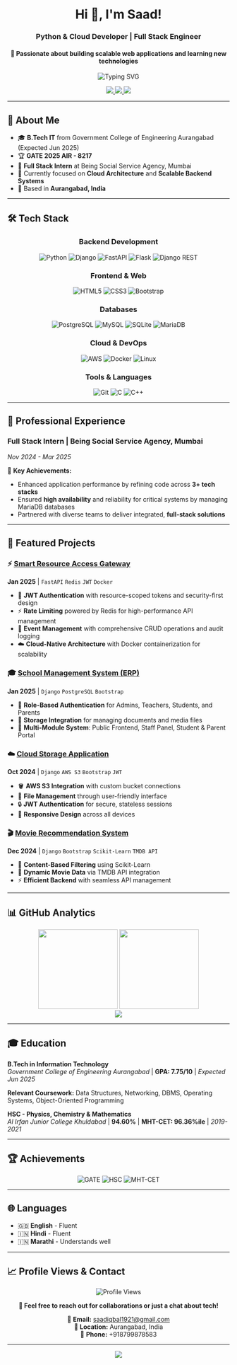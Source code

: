 <h1 align="center">Hi 👋, I'm Saad!</h1>
<h3 align="center">Python & Cloud Developer | Full Stack Engineer</h3>
<h4 align="center">🚀 Passionate about building scalable web applications and learning new technologies</h4>

<p align="center">
  <img src="https://readme-typing-svg.herokuapp.com?font=Fira+Code&pause=1000&color=2E9FFF&center=true&vCenter=true&width=435&lines=Python+%26+Cloud+Developer;Full+Stack+Engineer;Django+%7C+FastAPI+%7C+AWS;Building+Scalable+Applications" alt="Typing SVG" />
</p>

<p align="center">
  <a href="https://linkedin.com/in/saad99" target="_blank">
    <img src="https://img.shields.io/badge/LinkedIn-0077B5?style=for-the-badge&logo=linkedin&logoColor=white">
  </a>
  <a href="mailto:saadiqbal1921@gmail.com" target="_blank">
    <img src="https://img.shields.io/badge/Gmail-D14836?style=for-the-badge&logo=gmail&logoColor=white">
  </a>
  <a href="https://github.com/saad1901" target="_blank">
    <img src="https://img.shields.io/badge/GitHub-100000?style=for-the-badge&logo=github&logoColor=white">
  </a>
</p>

---

## 🎯 About Me

- 🎓 **B.Tech IT** from Government College of Engineering Aurangabad (Expected Jun 2025)
- 🏆 **GATE 2025 AIR - 8217**
- 💼 **Full Stack Intern** at Being Social Service Agency, Mumbai
- 🌱 Currently focused on **Cloud Architecture** and **Scalable Backend Systems**
- 📍 Based in **Aurangabad, India**

---

## 🛠️ Tech Stack

<div align="center">

### **Backend Development**
![Python](https://img.shields.io/badge/Python-3776AB?style=for-the-badge&logo=python&logoColor=white)
![Django](https://img.shields.io/badge/Django-092E20?style=for-the-badge&logo=django&logoColor=white)
![FastAPI](https://img.shields.io/badge/FastAPI-009688?style=for-the-badge&logo=fastapi&logoColor=white)
![Flask](https://img.shields.io/badge/Flask-000000?style=for-the-badge&logo=flask&logoColor=white)
![Django REST](https://img.shields.io/badge/DRF-092E20?style=for-the-badge&logo=django&logoColor=white)

### **Frontend & Web**
![HTML5](https://img.shields.io/badge/HTML5-E34F26?style=for-the-badge&logo=html5&logoColor=white)
![CSS3](https://img.shields.io/badge/CSS3-1572B6?style=for-the-badge&logo=css3&logoColor=white)
![Bootstrap](https://img.shields.io/badge/Bootstrap-563D7C?style=for-the-badge&logo=bootstrap&logoColor=white)

### **Databases**
![PostgreSQL](https://img.shields.io/badge/PostgreSQL-316192?style=for-the-badge&logo=postgresql&logoColor=white)
![MySQL](https://img.shields.io/badge/MySQL-4479A1?style=for-the-badge&logo=mysql&logoColor=white)
![SQLite](https://img.shields.io/badge/SQLite-07405E?style=for-the-badge&logo=sqlite&logoColor=white)
![MariaDB](https://img.shields.io/badge/MariaDB-003545?style=for-the-badge&logo=mariadb&logoColor=white)

### **Cloud & DevOps**
![AWS](https://img.shields.io/badge/AWS-232F3E?style=for-the-badge&logo=amazon-aws&logoColor=white)
![Docker](https://img.shields.io/badge/Docker-2496ED?style=for-the-badge&logo=docker&logoColor=white)
![Linux](https://img.shields.io/badge/Linux-FCC624?style=for-the-badge&logo=linux&logoColor=black)

### **Tools & Languages**
![Git](https://img.shields.io/badge/Git-F05032?style=for-the-badge&logo=git&logoColor=white)
![C](https://img.shields.io/badge/C-00599C?style=for-the-badge&logo=c&logoColor=white)
![C++](https://img.shields.io/badge/C++-00599C?style=for-the-badge&logo=cplusplus&logoColor=white)

</div>

---

## 💼 Professional Experience

### **Full Stack Intern** | Being Social Service Agency, Mumbai
*Nov 2024 - Mar 2025*

🔧 **Key Achievements:**
- Enhanced application performance by refining code across **3+ tech stacks**
- Ensured **high availability** and reliability for critical systems by managing MariaDB databases
- Partnered with diverse teams to deliver integrated, **full-stack solutions**

---

## 🚀 Featured Projects

### ⚡ [Smart Resource Access Gateway](https://github.com/saad1901)
**Jan 2025** | `FastAPI` `Redis` `JWT` `Docker`

- 🔐 **JWT Authentication** with resource-scoped tokens and security-first design
- ⚡ **Rate Limiting** powered by Redis for high-performance API management
- 🎯 **Event Management** with comprehensive CRUD operations and audit logging
- ☁️ **Cloud-Native Architecture** with Docker containerization for scalability

### 🎓 [School Management System (ERP)](https://github.com/saad1901) 
**Jan 2025** | `Django` `PostgreSQL` `Bootstrap`

- 🔐 **Role-Based Authentication** for Admins, Teachers, Students, and Parents
- 📁 **Storage Integration** for managing documents and media files
- 🏫 **Multi-Module System**: Public Frontend, Staff Panel, Student & Parent Portal

### ☁️ [Cloud Storage Application](https://github.com/saad1901)
**Oct 2024** | `Django` `AWS S3` `Bootstrap` `JWT`

- 🪣 **AWS S3 Integration** with custom bucket connections
- 📂 **File Management** through user-friendly interface
- 🔒 **JWT Authentication** for secure, stateless sessions
- 📱 **Responsive Design** across all devices

### 🎬 [Movie Recommendation System](https://github.com/saad1901)
**Dec 2024** | `Django` `Bootstrap` `Scikit-Learn` `TMDB API`

- 🤖 **Content-Based Filtering** using Scikit-Learn
- 🎥 **Dynamic Movie Data** via TMDB API integration
- ⚡ **Efficient Backend** with seamless API management

---

## 📊 GitHub Analytics

<div align="center">
  <img height="180em" src="https://github-readme-stats.vercel.app/api?username=saad1901&show_icons=true&theme=react&hide_border=true&count_private=true&include_all_commits=true" />
  <img height="180em" src="https://github-readme-stats.vercel.app/api/top-langs/?username=saad1901&layout=compact&theme=react&hide_border=true&langs_count=8" />
</div>

<div align="center">
  <img src="https://github-readme-streak-stats.herokuapp.com/?user=saad1901&theme=react&hide_border=true" />
</div>

---

## 🎓 Education

**B.Tech in Information Technology**  
*Government College of Engineering Aurangabad* | **GPA: 7.75/10** | *Expected Jun 2025*

**Relevant Coursework:** Data Structures, Networking, DBMS, Operating Systems, Object-Oriented Programming

**HSC - Physics, Chemistry & Mathematics**  
*Al Irfan Junior College Khuldabad* | **94.60%** | **MHT-CET: 96.36%ile** | *2019-2021*

---

## 🏆 Achievements

<div align="center">

![GATE](https://img.shields.io/badge/GATE_2025-AIR_8217-gold?style=for-the-badge&logo=academic&logoColor=white)
![HSC](https://img.shields.io/badge/HSC-94.60%25-brightgreen?style=for-the-badge&logo=academic&logoColor=white)
![MHT-CET](https://img.shields.io/badge/MHT--CET-96.36%25ile-blue?style=for-the-badge&logo=academic&logoColor=white)

</div>

---

## 🌐 Languages

- 🇬🇧 **English** - Fluent
- 🇮🇳 **Hindi** - Fluent  
- 🇮🇳 **Marathi** - Understands well

---

## 📈 Profile Views & Contact

<div align="center">
  
  ![Profile Views](https://komarev.com/ghpvc/?username=saad1901&color=brightgreen&style=flat-square&label=Profile+Views)
  
  **💬 Feel free to reach out for collaborations or just a chat about tech!**
  
  📧 **Email:** saadiqbal1921@gmail.com  
  📍 **Location:** Aurangabad, India  
  📱 **Phone:** +918799878583
  
</div>

---

<div align="center">
  <img src="https://capsule-render.vercel.app/api?type=waving&color=gradient&height=100&section=footer" />
</div>

